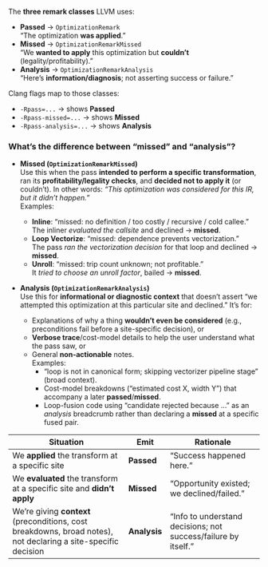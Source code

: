 The **three remark classes** LLVM uses:
- **Passed** → `OptimizationRemark`  
    “The optimization **was applied**.”
- **Missed** → `OptimizationRemarkMissed`  
    “We **wanted to apply** this optimization but **couldn’t** (legality/profitability).”
- **Analysis** → `OptimizationRemarkAnalysis`  
    “Here’s **information/diagnosis**; not asserting success or failure.”

Clang flags map to those classes:
- `-Rpass=...` → shows **Passed**
- `-Rpass-missed=...` → shows **Missed**
- `-Rpass-analysis=...` → shows **Analysis**


### What’s the difference between “missed” and “analysis”?
- **Missed (`OptimizationRemarkMissed`)**  
    Use this when the pass **intended to perform a specific transformation**, ran its **profitability/legality checks**, and **decided not to apply it** (or couldn’t). In other words: _“This optimization was considered for this IR, but it didn’t happen.”_  
    Examples:
    - **Inline**: “missed: no definition / too costly / recursive / cold callee.”  
        The inliner _evaluated the callsite_ and declined → **missed**.
    - **Loop Vectorize**: “missed: dependence prevents vectorization.”  
        The pass _ran the vectorization decision_ for that loop and declined → **missed**.
    - **Unroll**: “missed: trip count unknown; not profitable.”  
        It _tried to choose an unroll factor_, bailed → **missed**.
        
- **Analysis (`OptimizationRemarkAnalysis`)**  
    Use this for **informational or diagnostic context** that doesn’t assert “we attempted this optimization at this particular site and declined.” It’s for:
    - Explanations of why a thing **wouldn’t even be considered** (e.g., preconditions fail before a site-specific decision), or
    - **Verbose trace**/cost-model details to help the user understand what the pass saw, or
    - General **non-actionable** notes.  
        Examples:
	    - “loop is not in canonical form; skipping vectorizer pipeline stage” (broad context).
	    - Cost-model breakdowns (“estimated cost X, width Y”) that accompany a later **passed**/**missed**.
	    - Loop-fusion code using “candidate rejected because …” as an _analysis_ breadcrumb rather than declaring a **missed** at a specific fused pair.


|Situation|Emit|Rationale|
|---|---|---|
|We **applied** the transform at a specific site|**Passed**|“Success happened here.”|
|We **evaluated** the transform at a specific site and **didn’t apply**|**Missed**|“Opportunity existed; we declined/failed.”|
|We’re giving **context** (preconditions, cost breakdowns, broad notes), not declaring a site-specific decision|**Analysis**|“Info to understand decisions; not success/failure by itself.”|